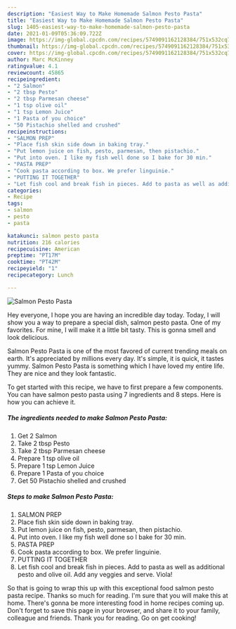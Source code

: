 ```yaml
---
description: "Easiest Way to Make Homemade Salmon Pesto Pasta"
title: "Easiest Way to Make Homemade Salmon Pesto Pasta"
slug: 1405-easiest-way-to-make-homemade-salmon-pesto-pasta
date: 2021-01-09T05:36:09.722Z
image: https://img-global.cpcdn.com/recipes/5749091162128384/751x532cq70/salmon-pesto-pasta-recipe-main-photo.jpg
thumbnail: https://img-global.cpcdn.com/recipes/5749091162128384/751x532cq70/salmon-pesto-pasta-recipe-main-photo.jpg
cover: https://img-global.cpcdn.com/recipes/5749091162128384/751x532cq70/salmon-pesto-pasta-recipe-main-photo.jpg
author: Marc McKinney
ratingvalue: 4.1
reviewcount: 45865
recipeingredient:
- "2 Salmon"
- "2 tbsp Pesto"
- "2 tbsp Parmesan cheese"
- "1 tsp olive oil"
- "1 tsp Lemon Juice"
- "1 Pasta of you choice"
- "50 Pistachio shelled and crushed"
recipeinstructions:
- "SALMON PREP"
- "Place fish skin side down in baking tray."
- "Put lemon juice on fish, pesto, parmesan, then pistachio."
- "Put into oven. I like my fish well done so I bake for 30 min."
- "PASTA PREP"
- "Cook pasta according to box. We prefer linguinie."
- "PUTTING IT TOGETHER"
- "Let fish cool and break fish in pieces. Add to pasta as well as additional pesto and olive oil. Add any veggies and serve. Viola!"
categories:
- Recipe
tags:
- salmon
- pesto
- pasta

katakunci: salmon pesto pasta 
nutrition: 216 calories
recipecuisine: American
preptime: "PT17M"
cooktime: "PT42M"
recipeyield: "1"
recipecategory: Lunch

---
```



![Salmon Pesto Pasta](https://img-global.cpcdn.com/recipes/5749091162128384/751x532cq70/salmon-pesto-pasta-recipe-main-photo.jpg)

Hey everyone, I hope you are having an incredible day today. Today, I will show you a way to prepare a special dish, salmon pesto pasta. One of my favorites. For mine, I will make it a little bit tasty. This is gonna smell and look delicious.

Salmon Pesto Pasta is one of the most favored of current trending meals on earth. It's appreciated by millions every day. It's simple, it is quick, it tastes yummy. Salmon Pesto Pasta is something which I have loved my entire life. They are nice and they look fantastic.




To get started with this recipe, we have to first prepare a few components. You can have salmon pesto pasta using 7 ingredients and 8 steps. Here is how you can achieve it.

<!--inarticleads1-->

##### The ingredients needed to make Salmon Pesto Pasta:

1. Get 2 Salmon
1. Take 2 tbsp Pesto
1. Take 2 tbsp Parmesan cheese
1. Prepare 1 tsp olive oil
1. Prepare 1 tsp Lemon Juice
1. Prepare 1 Pasta of you choice
1. Get 50 Pistachio shelled and crushed




<!--inarticleads2-->

##### Steps to make Salmon Pesto Pasta:

1. SALMON PREP
1. Place fish skin side down in baking tray.
1. Put lemon juice on fish, pesto, parmesan, then pistachio.
1. Put into oven. I like my fish well done so I bake for 30 min.
1. PASTA PREP
1. Cook pasta according to box. We prefer linguinie.
1. PUTTING IT TOGETHER
1. Let fish cool and break fish in pieces. Add to pasta as well as additional pesto and olive oil. Add any veggies and serve. Viola!




So that is going to wrap this up with this exceptional food salmon pesto pasta recipe. Thanks so much for reading. I'm sure that you will make this at home. There's gonna be more interesting food in home recipes coming up. Don't forget to save this page in your browser, and share it to your family, colleague and friends. Thank you for reading. Go on get cooking!
